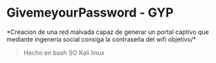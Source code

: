 # GivemeyourPassword - GYP
\*Creacion de una red  malvada capaz de generar un portal captivo que mediante ingeneria social consiga la contraseña del wifi objetivo/*

> Hecho en bash
> SO Kali linux
> 



